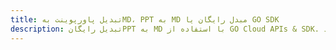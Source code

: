 ---title: تبدیل پاورپوینت بهMD، PPT به MD مبدل رایگان یا GO SDKdescription: تبدیل رایگانPPT به MD با استفاده از GO Cloud APIs & SDK. همچنین اسناد Microsoft PowerPoint را در Cloud ایجاد، ویرایش و رندر کنید.---